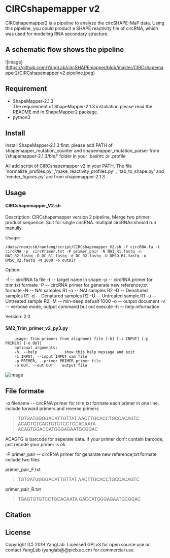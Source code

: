 CIRCshapemapper v2 
============================================
CIRCshapemapper2  is a pipeline to analyze the circSHAPE-MaP data. Using this pipeline, you could product a SHAPE reactivity file of circRNA, which was used for modeling RNA secondary structure.

A schematic flow shows the pipeline
-------------------------------------

![image](https://github.com/YangLab/circSHAPEmapper/blob/master/CIRCshapemapper2/CIRCshapemapper v2 pipeline.jpeg)


Requirement
------------------------------------
* ShapeMapper-2.1.3   
The requirement of ShapeMapper-2.1.3 installation please read the README.md in ShapeMapper2 package. 
* python3

Install
------------------------------------
Install ShapeMapper-2.1.3 first.
please add PATH of shapemapper_mutation_counter and shapemapper_mutation_parser from ’/shapemapper-2.1.3/bin/‘ folder in your .bashrc or .profile

All add script of CIRCshapemapper v2 in your PATH. The file 'normalize_profiles.py' ,'make_reactivity_profiles.py' , 'tab_to_shape.py' and 'render_figures.py' are from  shapemapper-2.1.3 .



Usage
----------------------------------
#### CIRCshapemapper_V2.sh
Description:
	CIRCshapemapper version 2 pipeline. Merge two primer product sequence. Suit for single circRNA. multipal circRNAs should run manully.

Usage:

    /data/rnomics6/nanfang/script/CIRCshapemapper_V2.sh -f circRNA.fa -t circRNA -p  circPrimer.txt -P primer_pair -N NAI_R1.fastq -n NAI_R2.fastq -D DC_R1.fastq -d DC_R2.fastq -U DMSO_R1.fastq -u DMSO_R2.fastq -M 1000 -o outDir
Option:

 -f     -- circRNA fa file
 -t     -- target name in shape
 -p     -- circRNA primer for trim;txt formate
 -P		-- circRNA primer for generate new reference;txt formate
 -N     -- NAI samples R1
 -n     -- NAI samples R2
 -D     -- Denatured samples R1
 -d     -- Denatured samples R2
 -U     -- Untreated sample R1
 -u     -- Untreated sample R2
 -M     -- min-deep defualt 1000
 -o     -- output document
 -v     -- verbose mode, output command but out execute
 -h     -- help information

Version: 2.0




#### SM2_Trim_primer_v2_py3.py

		usage: Trim primers from alignment file [-h] [-i INPUT] [-p PRIMER] [-o OUT]
		optional arguments:
		-h, --help            show this help message and exit
		-i INPUT, --input INPUT sam file
		-p PRIMER, --primer PRIMER primer file 
		-o OUT, --out OUT    output file
![image](https://github.com/YangLab/circSHAPEmapper/blob/master/CIRCshapemapper2/003.jpeg)


File formate
----------------------------------

-p  filename   -- circRNA primer for trim;txt formate
each primer in one line, include forward primers and reverse primers
>TGTGATGGGGACATTGTTAT
>AACTTGCACCTGCCACAGTC
>ACAGTGTGAGTGTGTCCTGCACAATA
>ACAGTGGACCATGGGAGAATGCGGAC

ACAGTG is barcode for seperate data. If your primer don't contain barcode, just recode your primer is ok. 



-P	primer_pair	-- circRNA primer for genarate new reference;txt formate 
include two files

primer_pair_F.txt
>TGTGATGGGGACATTGTTAT
>AACTTGCACCTGCCACAGTC

primer_pair_R.txt
>TGAGTGTGTCCTGCACAATA
>GACCATGGGAGAATGCGGAC
 
 
 

## Citation

## License
Copyright (C) 2019 YangLab. Licensed GPLv3 for open source use or contact YangLab (yanglab@@picb.ac.cn) for commercial use.